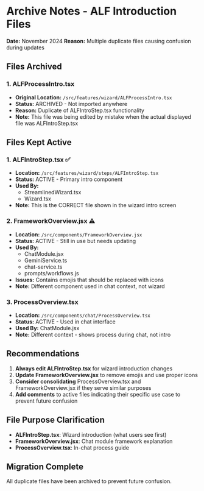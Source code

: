 # Archive Notes - ALF Introduction Files
**Date:** November 2024
**Reason:** Multiple duplicate files causing confusion during updates

## Files Archived

### 1. ALFProcessIntro.tsx
- **Original Location:** `/src/features/wizard/ALFProcessIntro.tsx`
- **Status:** ARCHIVED - Not imported anywhere
- **Reason:** Duplicate of ALFIntroStep.tsx functionality
- **Note:** This file was being edited by mistake when the actual displayed file was ALFIntroStep.tsx

## Files Kept Active

### 1. ALFIntroStep.tsx ✅
- **Location:** `/src/features/wizard/steps/ALFIntroStep.tsx`
- **Status:** ACTIVE - Primary intro component
- **Used By:** 
  - StreamlinedWizard.tsx
  - Wizard.tsx
- **Note:** This is the CORRECT file shown in the wizard intro screen

### 2. FrameworkOverview.jsx ⚠️
- **Location:** `/src/components/FrameworkOverview.jsx`
- **Status:** ACTIVE - Still in use but needs updating
- **Used By:**
  - ChatModule.jsx
  - GeminiService.ts
  - chat-service.ts
  - prompts/workflows.js
- **Issues:** Contains emojis that should be replaced with icons
- **Note:** Different component used in chat context, not wizard

### 3. ProcessOverview.tsx
- **Location:** `/src/components/chat/ProcessOverview.tsx`
- **Status:** ACTIVE - Used in chat interface
- **Used By:** ChatModule.jsx
- **Note:** Different context - shows process during chat, not intro

## Recommendations

1. **Always edit ALFIntroStep.tsx** for wizard introduction changes
2. **Update FrameworkOverview.jsx** to remove emojis and use proper icons
3. **Consider consolidating** ProcessOverview.tsx and FrameworkOverview.jsx if they serve similar purposes
4. **Add comments** to active files indicating their specific use case to prevent future confusion

## File Purpose Clarification

- **ALFIntroStep.tsx**: Wizard introduction (what users see first)
- **FrameworkOverview.jsx**: Chat module framework explanation
- **ProcessOverview.tsx**: In-chat process guide

## Migration Complete
All duplicate files have been archived to prevent future confusion.